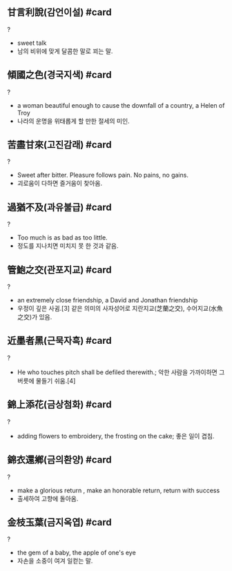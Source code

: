 ## 甘言利說(감언이설) #card
?
- sweet talk
- 남의 비위에 맞게 달콤한 말로 꾀는 말.
<!--SR:!2024-12-03,1,130-->

## 傾國之色(경국지색) #card
?
- a woman beautiful enough to cause the downfall of a country, a Helen of Troy
- 나라의 운명을 위태롭게 할 만한 절세의 미인.
<!--SR:!2025-01-13,68,246-->

## 苦盡甘來(고진감래) #card
?
- Sweet after bitter. Pleasure follows pain. No pains, no gains.
- 괴로움이 다하면 즐거움이 찾아옴.
<!--SR:!2024-12-09,1,130-->

## 過猶不及(과유불급) #card
?
- Too much is as bad as too little.
- 정도를 지나치면 미치지 못 한 것과 같음.
<!--SR:!2024-12-19,10,130-->

## 管鮑之交(관포지교) #card
?
- an extremely close friendship, a David and Jonathan friendship
- 우정이 깊은 사귐.[3] 같은 의미의 사자성어로 지란지교(芝蘭之交), 수어지교(水魚之交)가 있음.
<!--SR:!2024-12-03,1,130-->

## 近墨者黑(근묵자흑) #card
?
- He who touches pitch shall be defiled therewith.; 악한 사람을 가까이하면 그 버릇에 물들기 쉬움.[4]
<!--SR:!2024-12-03,1,130-->

## 錦上添花(금상첨화) #card
?
- adding flowers to embroidery, the frosting on the cake; 좋은 일이 겹침.
<!--SR:!2024-12-10,1,130-->

## 錦衣還鄕(금의환양) #card
?
- make a glorious return , make an honorable return, return with success
- 출세하여 고향에 돌아옴.
<!--SR:!2024-12-09,1,130-->

## 金枝玉葉(금지옥엽) #card
?
- the gem of a baby, the apple of one's eye
- 자손을 소중이 여겨 일컫는 말.
<!--SR:!2024-12-03,1,130-->